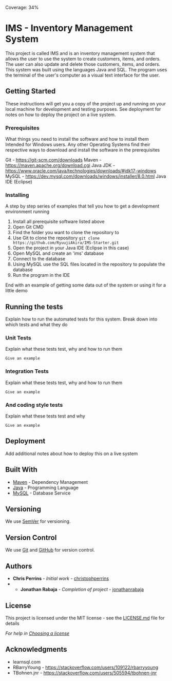 Coverage: 34%
# IMS - Inventory Management System

This project is called IMS and is an inventory management system that allows the user to use the system to create customers, items, and orders. The user can also update and
delete those customers, items, and orders. This system was built using the languages Java and SQL. The program uses the terminal of the user's computer as a visual text
interface for the user.

## Getting Started

These instructions will get you a copy of the project up and running on your local machine for development and testing purposes. See deployment for notes on how to deploy the project on a live system.

### Prerequisites

What things you need to install the software and how to install them
Intended for Windows users. Any other Operating Systems find their respective ways to download and install the software in the prerequisites

Git - https://git-scm.com/downloads
Maven - https://maven.apache.org/download.cgi
Java JDK - https://www.oracle.com/java/technologies/downloads/#jdk17-windows
MySQL - https://dev.mysql.com/downloads/windows/installer/8.0.html
Java IDE (Eclipse)


### Installing

A step by step series of examples that tell you how to get a development environment running

1. Install all prerequisite software listed above
2. Open Git CMD 
3. Find the folder you want to clone the repository to
4. Use Git to clone the repository `git clone https://github.com/RyuujiAkira/IMS-Starter.git`
5. Open the project in your Java IDE (Eclipse in this case)
6. Open MySQL and create an 'ims' database
7. Connect to the database
8. Using MySQL use the SQL files located in the repository to populate the database
9. Run the program in the IDE



End with an example of getting some data out of the system or using it for a little demo

## Running the tests

Explain how to run the automated tests for this system. Break down into which tests and what they do

### Unit Tests 

Explain what these tests test, why and how to run them

```
Give an example
```

### Integration Tests 
Explain what these tests test, why and how to run them

```
Give an example
```

### And coding style tests

Explain what these tests test and why

```
Give an example
```

## Deployment

Add additional notes about how to deploy this on a live system

## Built With

* [Maven](https://maven.apache.org/) - Dependency Management
* [Java](https://www.java.com/en/) - Programming Language
* [MySQL](https://www.mysql.com/) - Database Service

## Versioning

We use [SemVer](http://semver.org/) for versioning.

## Version Control

We use [Git](https://git-scm.com/) and [GitHub](https://github.com/) for version control.

## Authors

* **Chris Perrins** - *Initial work* - [christophperrins](https://github.com/christophperrins)
* * **Jonathan Rabaja** - *Completion of project* - [jonathanrabaja](https://github.com/ryuujiakira)

## License

This project is licensed under the MIT license - see the [LICENSE.md](LICENSE.md) file for details 

*For help in [Choosing a license](https://choosealicense.com/)*

## Acknowledgments

* learnsql.com
* RBarryYoung - https://stackoverflow.com/users/109122/rbarryyoung
* TBohnen.jnr - https://stackoverflow.com/users/505594/tbohnen-jnr

